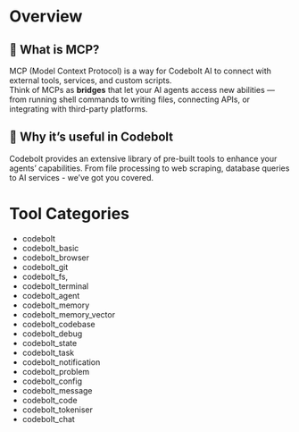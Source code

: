 # Overview

## 🔹 What is MCP?
MCP (Model Context Protocol) is a way for Codebolt AI to connect with external tools, services, and custom scripts.  
Think of MCPs as **bridges** that let your AI agents access new abilities — from running shell commands to writing files, connecting APIs, or integrating with third-party platforms.


## 🔹 Why it’s useful in Codebolt

Codebolt provides an extensive library of pre-built tools to enhance your agents’ capabilities. From file processing to web scraping, database queries to AI services - we’ve got you covered.

# Tool Categories

- codebolt
- codebolt_basic
- codebolt_browser
- codebolt_git
- codebolt_fs,
- codebolt_terminal 
- codebolt_agent
- codebolt_memory 
- codebolt_memory_vector 
- codebolt_codebase
- codebolt_debug
- codebolt_state
- codebolt_task 
- codebolt_notification
- codebolt_problem 
- codebolt_config 
- codebolt_message
- codebolt_code
- codebolt_tokeniser
- codebolt_chat 
